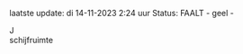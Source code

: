 laatste update: 
di 14-11-2023  2:24   uur 
Status: FAALT - geel - 
<div class="service R">J</div><div class="service Y">schijfruimte</div>